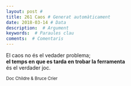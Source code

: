 ```yaml
---
layout: post #
title: 261 Caos # Generat automàticament
date: 2018-03-14 # Data
description:  # Argument
keywords:  # Paraules clau
coments:  # Comentaris
---
```


El caos no és el vedader problema; <br />
**el temps en que es tarda en trobar la ferramenta** <br />
és el verdader joc. <br />

<small> Doc Childre & Bruce Crier</small>
